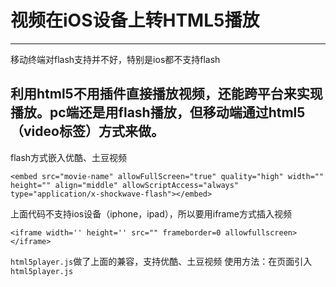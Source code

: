 # 视频在iOS设备上转HTML5播放
---
移动终端对flash支持并不好，特别是ios都不支持flash 

利用html5不用插件直接播放视频，还能跨平台来实现播放。pc端还是用flash播放，但移动端通过html5（video标签）方式来做。
---
flash方式嵌入优酷、土豆视频
```
<embed src="movie-name" allowFullScreen="true" quality="high" width="" height="" align="middle" allowScriptAccess="always" type="application/x-shockwave-flash"></embed>
``` 

上面代码不支持ios设备（iphone，ipad），所以要用iframe方式插入视频
```
<iframe width='' height='' src="" frameborder=0 allowfullscreen></iframe>
``` 

`html5player.js`做了上面的兼容，支持优酷、土豆视频 
使用方法：在页面引入`html5player.js`

